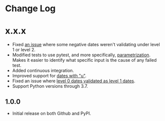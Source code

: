 Change Log
==========


x.x.x
=====

* Fixed [an issue](https://github.com/unt-libraries/edtf-validate/issues/15/) where some negative dates weren't validating under level 1 or level 2.
* Modified tests to use pytest, and more specifically, [parametrization](https://github.com/unt-libraries/edtf-validate/issues/3). Makes it easier to identify what specific
  input is the cause of any failed test.
* Added continuous integration.
* Improved support for [dates with "u"](https://github.com/unt-libraries/edtf-validate/issues/5).
* Fixed an issue where [level 0 dates validated as level 1 dates](https://github.com/unt-libraries/edtf-validate/issues/6).
* Support Python versions through 3.7.

1.0.0
-----

* Initial release on both Github and PyPI.
